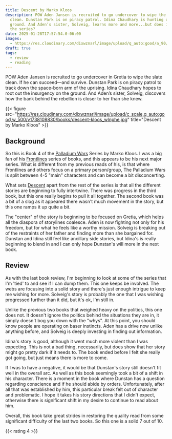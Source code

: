 ```yaml
---
title: Descent by Marko Kloos
description: POW Aden Jansen is recruited to go undercover to wipe the slate
  clean. Dunstan Park is on piracy patrol. Idina Chaudhary is hunting on the
  ground. And Aden’s sister, Solveig, learns more and more...but does it save
  the series?
date: 2025-01-28T17:57:54.0-06:00
images:
  - https://res.cloudinary.com/dixwznarl/image/upload/q_auto:good/a_90/c_crop,h_1044,w_1500,y_180/v1738108830/books/descent-kloos_wlnphe.jpg
draft: true
tags:
  - review
  - reading
---
```


POW Aden Jansen is recruited to go undercover in Gretia to wipe the slate clean. If he can succeed—and survive. Dunstan Park is on piracy patrol to track down the space-born arm of the uprising. Idina Chaudhary hopes to root out the insurgency on the ground. And Aden’s sister, Solveig, discovers how the bank behind the rebellion is closer to her than she knew.

{{< figure src="https://res.cloudinary.com/dixwznarl/image/upload/c_scale,q_auto:good,w_500/v1738108830/books/descent-kloos_wlnphe.jpg" title="Descent by Marko Kloos" >}}

## Background

So this is Book 4 of the [Palladium Wars][series] Series by Marko Kloos. I was a big fan of his [Frontlines][frontline] series of books, and this appears to be his next major series. What is different from my previous reads of his, is that where Frontlines and others focus on a primary person/group, The Palladium Wars is split between 4-5 "main" characters and can become a bit disconcerting.

What sets [Descent][book] apart from the rest of the series is that all the different stories are beginning to fully intertwine. There was progress in the third book, but this one really begins to pull it all together. The second book was a bit of a slog as it appeared there wasn't much movement in the story, but this one ramps it up quite a bit.

The "center" of the story is beginning to be focused on Gretia, which helps all the diaspora of storylines coalesce. Aden is now fighting not only for his freedom, but for what he feels like a worthy mission. Solveig is breaking out of the restraints of her father and finding more than she bargained for. Dunstan and Idina still feel like ancillary side stories, but Idina's is really beginning to blend in and I can only hope Dunstan's will more in the next book.

## Review

As with the last book review, I'm beginning to look at some of the series that I'm 'tied' to and see if I can dump them. This one keeps be involved. The webs are focusing into a solid story and there's just enough intrigue to keep me wishing for more. Solveig's story is probably the one that I was wishing progressed further than it did, but it's ok, I'm still in.

Unlike the previous two books that weighed heavy on the politics, this one does not. It doesn't ignore the politics behind the situations they are in, it simply doesn't bog you down with the "whys". At this point, you should know people are operating on baser instincts. Aden has a drive now unlike anything before, and Solveig is deeply investing in finding out information.

Idina's story is good, although it went much more violent than I was expecting. This is not a bad thing, necessarily, but does show that her story might go pretty dark if it needs to. The book ended before I felt she really got going, but just means there is more to come.

If I was to have a negative, it would be that Dunstan's story still doesn't fit well in the overall arc. As well as this book seemingly took a bit of a shift in his character. There is a moment in the book where Dunstan has a question regarding conscience and if he should abide by orders. Unfortunately, after all that was established by him, this particular break felt out of character and problematic. I hope it takes his story directions that I didn't expect, otherwise there is significant shift in my desire to continue to read about him.

Overall, this book take great strides in restoring the quality read from some significant difficulty of the last two books. So this one is a solid 7 out of 10.

{{< rating 4 >}}

[series]: https://www.amazon.com/dp/B086CYB6VS?tag=blain10-20
[book]: https://www.amazon.com/gp/product/B0CM785RMM?tag=blain10-20
[frontline]: https://www.amazon.com/dp/B07F7W3ZB4?tag=blain10-20
